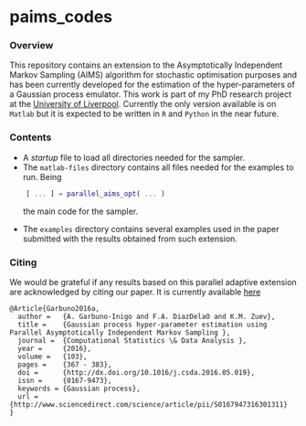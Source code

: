 # paims_codes

### Overview
This repository contains an extension to the Asymptotically Independent Markov Sampling (AIMS) algorithm for stochastic optimisation purposes and has been currently developed for the estimation of the hyper-parameters of a Gaussian process emulator. This work is part of my PhD research project at the [University of Liverpool](https://www.liv.ac.uk/risk-and-uncertainty/). Currently the only version available is on `Matlab` but it is expected to be written in `R` and `Python` in the near future. 

### Contents
* A *startup* file to load all directories needed for the sampler.  
* The `matlab-files` directory contains all files needed for the examples to run. Being  
```Matlab
    [ ... ] = parallel_aims_opt( ... ) 
```
&nbsp;&nbsp;&nbsp;&nbsp;&nbsp;&nbsp;the main code for the sampler.  
* The `examples` directory contains several examples used in the paper submitted with the results obtained from such extension.  

### Citing
We would be grateful if any results based on this parallel adaptive extension are acknowledged by citing our paper. It is currently available [here](http://www.sciencedirect.com/science/article/pii/S0167947316301311)

```TeX
@Article{Garbuno2016a,
  author =   {A. Garbuno-Inigo and F.A. DiazDelaO and K.M. Zuev},
  title =    {Gaussian process hyper-parameter estimation using Parallel Asymptotically Independent Markov Sampling },
  journal =  {Computational Statistics \& Data Analysis },
  year =     {2016},
  volume =   {103},
  pages =    {367 - 383},
  doi =      {http://dx.doi.org/10.1016/j.csda.2016.05.019},
  issn =     {0167-9473},
  keywords = {Gaussian process},
  url =      {http://www.sciencedirect.com/science/article/pii/S0167947316301311}
}
```
